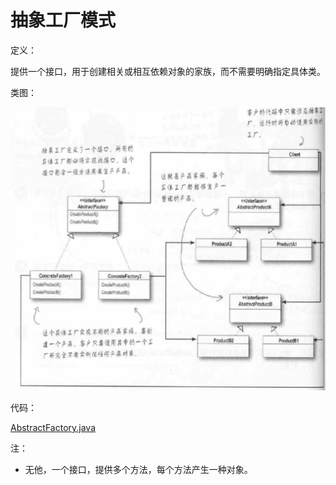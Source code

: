# 抽象工厂模式

定义：

提供一个接口，用于创建相关或相互依赖对象的家族，而不需要明确指定具体类。

类图：

![](./屏幕快照_2019-01-12_16.38.13.png)

代码：

[AbstractFactory.java](./code/src/AbstractFactory.java)

注：

- 无他，一个接口，提供多个方法，每个方法产生一种对象。